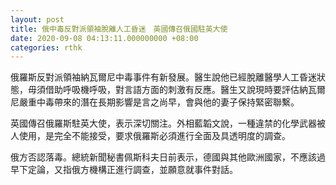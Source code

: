```yaml
---
layout: post
title: 俄中毒反對派領袖脫離人工昏迷　英國傳召俄國駐英大使
date: 2020-09-08 04:13:11.000000000 +08:00
categories: rthk
---
```


俄羅斯反對派領袖納瓦爾尼中毒事件有新發展。醫生說他已經脫離醫學人工昏迷狀態，毋須借助呼吸機呼吸，對言語方面的刺激有反應。醫生又說現時要評估納瓦爾尼嚴重中毒帶來的潛在長期影響是言之尚早，會與他的妻子保持緊密聯繫。

英國傳召俄羅斯駐英大使，表示深切關注。外相藍韜文說，一種違禁的化學武器被人使用，是完全不能接受，要求俄羅斯必須進行全面及具透明度的調查。

俄方否認落毒。總統新聞秘書佩斯科夫日前表示，德國與其他歐洲國家，不應該過早下定論，又指俄方機構正進行調查，並願意就事件對話。
